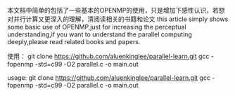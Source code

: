 本文档中简单的包括了一些基本的OPENMP的使用，只是增加下感性认识，若想对并行计算又更深入的理解，清阅读相关的书籍和论文
this article simply shows some basic use of OPENMP,just for increasing the perceptual understanding,if you  want to understand the parallel computing deeply,please read related books and papers.

使用：
git clone https://github.com/aluenkinglee/parallel-learn.git
gcc -fopenmp -std=c99 -O2 parallel.c -o main.out

usage:
git clone https://github.com/aluenkinglee/parallel-learn.git
gcc -fopenmp -std=c99 -O2 parallel.c -o main.out